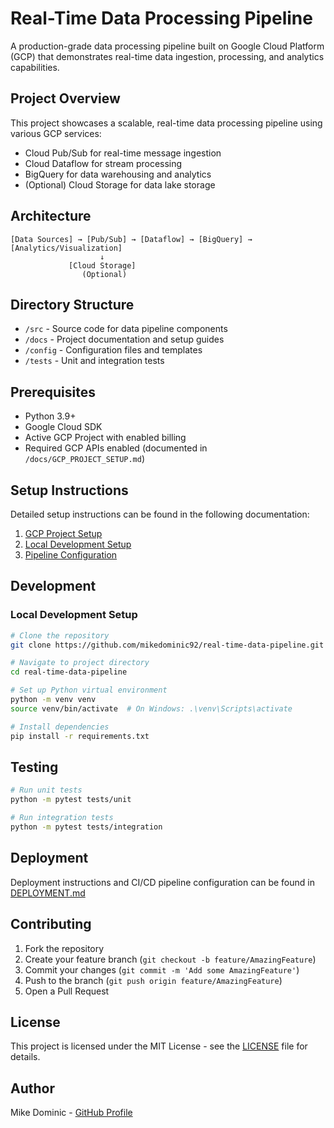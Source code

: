 # Real-Time Data Processing Pipeline

A production-grade data processing pipeline built on Google Cloud Platform (GCP) that demonstrates real-time data ingestion, processing, and analytics capabilities.

## Project Overview

This project showcases a scalable, real-time data processing pipeline using various GCP services:
- Cloud Pub/Sub for real-time message ingestion
- Cloud Dataflow for stream processing
- BigQuery for data warehousing and analytics
- (Optional) Cloud Storage for data lake storage

## Architecture

```
[Data Sources] → [Pub/Sub] → [Dataflow] → [BigQuery] → [Analytics/Visualization]
                    ↓
             [Cloud Storage]
                (Optional)
```

## Directory Structure

- `/src` - Source code for data pipeline components
- `/docs` - Project documentation and setup guides
- `/config` - Configuration files and templates
- `/tests` - Unit and integration tests

## Prerequisites

- Python 3.9+
- Google Cloud SDK
- Active GCP Project with enabled billing
- Required GCP APIs enabled (documented in `/docs/GCP_PROJECT_SETUP.md`)

## Setup Instructions

Detailed setup instructions can be found in the following documentation:
1. [GCP Project Setup](docs/GCP_PROJECT_SETUP.md)
2. [Local Development Setup](docs/LOCAL_DEV_SETUP.md)
3. [Pipeline Configuration](docs/PIPELINE_CONFIG.md)

## Development

### Local Development Setup
```bash
# Clone the repository
git clone https://github.com/mikedominic92/real-time-data-pipeline.git

# Navigate to project directory
cd real-time-data-pipeline

# Set up Python virtual environment
python -m venv venv
source venv/bin/activate  # On Windows: .\venv\Scripts\activate

# Install dependencies
pip install -r requirements.txt
```

## Testing

```bash
# Run unit tests
python -m pytest tests/unit

# Run integration tests
python -m pytest tests/integration
```

## Deployment

Deployment instructions and CI/CD pipeline configuration can be found in [DEPLOYMENT.md](docs/DEPLOYMENT.md)

## Contributing

1. Fork the repository
2. Create your feature branch (`git checkout -b feature/AmazingFeature`)
3. Commit your changes (`git commit -m 'Add some AmazingFeature'`)
4. Push to the branch (`git push origin feature/AmazingFeature`)
5. Open a Pull Request

## License

This project is licensed under the MIT License - see the [LICENSE](LICENSE) file for details.

## Author

Mike Dominic - [GitHub Profile](https://github.com/mikedominic92)
